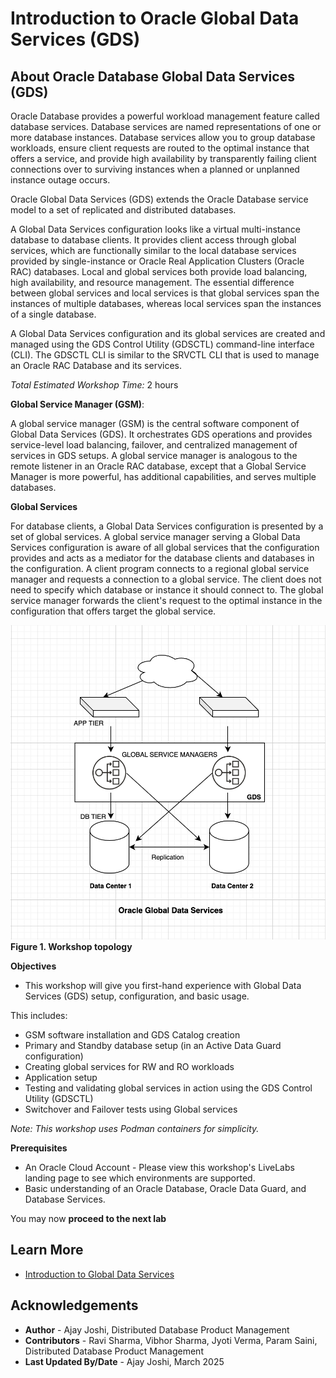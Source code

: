 # Introduction to Oracle Global Data Services (GDS)

## About Oracle Database Global Data Services (GDS)

Oracle Database provides a powerful workload management feature called database services. Database services are named representations of one or more database instances. Database services allow you to group database workloads, ensure client requests are routed to the optimal instance that offers a service, and provide high availability by transparently failing client connections over to surviving instances when a planned or unplanned instance outage occurs.

Oracle Global Data Services (GDS) extends the Oracle Database service model to a set of replicated and distributed databases.

A Global Data Services configuration looks like a virtual multi-instance database to database clients. It provides client access through global services, which are functionally similar to the local database services provided by single-instance or Oracle Real Application Clusters (Oracle RAC) databases. Local and global services both provide load balancing, high availability, and resource management. The essential difference between global services and local services is that global services span the instances of multiple databases, whereas local services span the instances of a single database.

A Global Data Services configuration and its global services are created and managed using the GDS Control Utility (GDSCTL) command-line interface (CLI). The GDSCTL CLI is similar to the SRVCTL CLI that is used to manage an Oracle RAC Database and its services.

*Total Estimated Workshop Time:* 2 hours

**Global Service Manager (GSM)**:

A global service manager (GSM) is the central software component of Global Data Services (GDS). It orchestrates GDS operations and provides service-level load balancing, failover, and centralized management of services in GDS setups. A global service manager is analogous to the remote listener in an Oracle RAC database, except that a Global Service Manager is more powerful, has additional capabilities, and serves multiple databases.

**Global Services**

For database clients, a Global Data Services configuration is presented by a set of global services. A global service manager serving a Global Data Services configuration is aware of all global services that the configuration provides and acts as a mediator for the database clients and databases in the configuration. A client program connects to a regional global service manager and requests a connection to a global service. The client does not need to specify which database or instance it should connect to. The global service manager forwards the client's request to the optimal instance in the configuration that offers target the global service.

![GDS workshop topology](images/gds-workshop-topology.png)
**Figure 1. Workshop topology**

**Objectives**

- This workshop will give you first-hand experience with Global Data Services (GDS) setup, configuration, and basic usage.

This includes:

- GSM software installation and GDS Catalog creation
- Primary and Standby database setup (in an Active Data Guard configuration)
- Creating global services for RW and RO workloads
- Application setup
- Testing and validating global services in action using the GDS Control Utility (GDSCTL)
- Switchover and Failover tests using Global services

*Note: This workshop uses Podman containers for simplicity.*

**Prerequisites**

- An Oracle Cloud Account - Please view this workshop's LiveLabs landing page to see which environments are supported.
- Basic understanding of an Oracle Database, Oracle Data Guard, and Database Services.

You may now **proceed to the next lab**

## Learn More

- [Introduction to Global Data Services](https://docs.oracle.com/en/database/oracle/oracle-database/23/gsmug/intro-global-data-services.html#GUID-415B8BB5-5C8D-4C78-8E76-43DB1648E467)

## Acknowledgements
* **Author** - Ajay Joshi, Distributed Database Product Management
* **Contributors** - Ravi Sharma, Vibhor Sharma, Jyoti Verma, Param Saini, Distributed Database Product Management
* **Last Updated By/Date** - Ajay Joshi, March 2025
